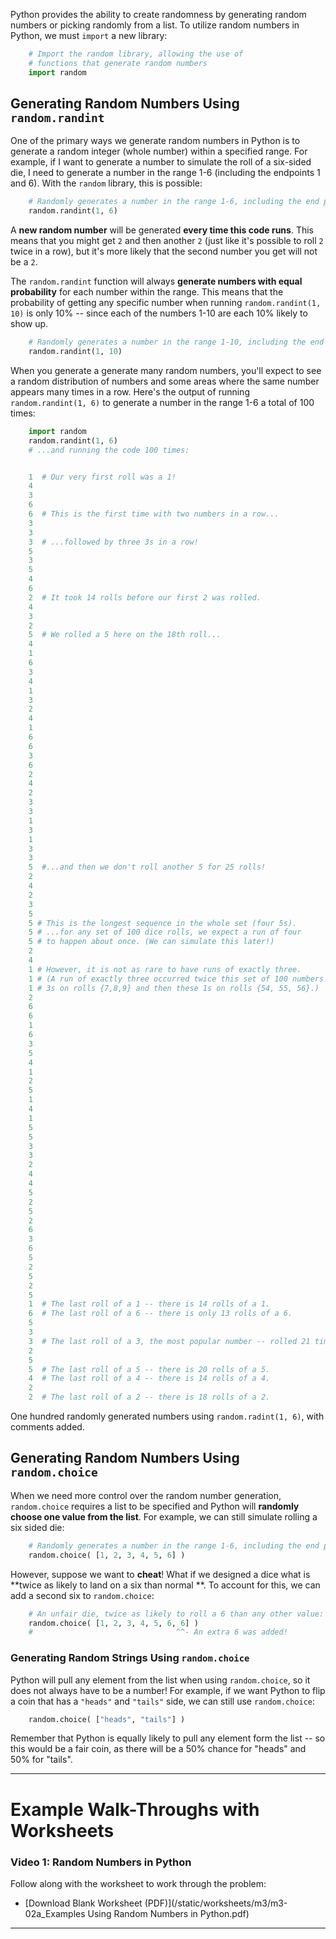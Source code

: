 Python provides the ability to create randomness by generating random numbers or picking randomly from a list. To
utilize random numbers in Python, we must `import` a new library:
```py
    # Import the random library, allowing the use of 
    # functions that generate random numbers
    import random
```

Generating Random Numbers Using `random.randint`
------------------------------------------------

One of the primary ways we generate random numbers in Python is to generate a random integer (whole number) within a
specified range. For example, if I want to generate a number to simulate the roll of a six-sided die, I need to generate
a number in the range 1-6 (including the endpoints 1 and 6). With the `random` library, this is possible:
```py
    # Randomly generates a number in the range 1-6, including the end points:
    random.randint(1, 6)
```

A **new random number** will be generated **every time this code runs**. This means that you might get `2` and then
another `2` (just like it's possible to roll `2` twice in a row), but it's more likely that the second number you get
will not be a `2`.

The `random.randint` function will always **generate numbers with equal probability** for each number within the range.
This means that the probability of getting any specific number when running `random.randint(1, 10)` is only 10% -- since
each of the numbers 1-10 are each 10% likely to show up.
```py
    # Randomly generates a number in the range 1-10, including the end points:
    random.randint(1, 10)
```
When you generate a generate many random numbers, you'll expect to see a random distribution of numbers and some areas
where the same number appears many times in a row. Here's the output of running `random.randint(1, 6)` to generate a
number in the range 1-6 a total of 100 times:
```py
    import random
    random.randint(1, 6)
    # ...and running the code 100 times:


    1  # Our very first roll was a 1!
    4
    3
    6
    6  # This is the first time with two numbers in a row...
    3
    3
    3  # ...followed by three 3s in a row!
    5
    3
    5
    4
    6
    2  # It took 14 rolls before our first 2 was rolled.
    4
    3
    2
    5  # We rolled a 5 here on the 18th roll...
    4
    1
    6
    3
    4
    1
    3
    2
    4
    1
    6
    6
    3
    6
    2
    4
    2
    3
    3
    1
    3
    1
    3
    3
    5  #...and then we don't roll another 5 for 25 rolls!
    2
    4
    2
    3
    5 
    5 # This is the longest sequence in the whole set (four 5s).
    5 # ...for any set of 100 dice rolls, we expect a run of four  
    5 # to happen about once. (We can simulate this later!)  
    2
    4
    1 # However, it is not as rare to have runs of exactly three.
    1 # (A run of exactly three occurred twice this set of 100 numbers:
    1 # 3s on rolls {7,8,9} and then these 1s on rolls {54, 55, 56}.)
    2
    6
    6
    1
    6
    3
    5
    4
    1
    2
    5
    1
    4
    1
    5
    5
    3
    3
    2
    4
    4
    5
    2
    5
    2
    6
    3
    6
    5
    2
    5
    2
    5
    1  # The last roll of a 1 -- there is 14 rolls of a 1.
    6  # The last roll of a 6 -- there is only 13 rolls of a 6.
    5
    3
    3  # The last roll of a 3, the most popular number -- rolled 21 times!
    2
    5
    5  # The last roll of a 5 -- there is 20 rolls of a 5.
    4  # The last roll of a 4 -- there is 14 rolls of a 4.
    2
    2  # The last roll of a 2 -- there is 18 rolls of a 2.
```

One hundred randomly generated numbers using `random.radint(1, 6)`, with comments added.

Generating Random Numbers Using `random.choice`
-----------------------------------------------

When we need more control over the random number generation, `random.choice` requires a list to be specified and Python
will **randomly choose one value from the list**. For example, we can still simulate rolling a six sided die:
```py
    # Randomly generates a number in the range 1-6, including the end points:
    random.choice( [1, 2, 3, 4, 5, 6] )
```

However, suppose we want to **cheat**! What if we designed a dice what is **twice as likely to land on a six than normal
**. To account for this, we can add a second six to `random.choice`:
```py
    # An unfair die, twice as likely to roll a 6 than any other value:
    random.choice( [1, 2, 3, 4, 5, 6, 6] )
    #                                ^^- An extra 6 was added!
```

### Generating Random Strings Using `random.choice`

Python will pull any element from the list when using `random.choice`, so it does not always have to be a number! For
example, if we want Python to flip a coin that has a `"heads"` and `"tails"` side, we can still use `random.choice`:
```py
    random.choice( ["heads", "tails"] )
```

Remember that Python is equally likely to pull any element form the list -- so this would be a fair coin, as there will
be a 50% chance for "heads" and 50% for "tails".

* * *

Example Walk-Throughs with Worksheets
=====================================

### Video 1: Random Numbers in Python

Follow along with the worksheet to work through the problem:

* [Download Blank Worksheet (PDF)](/static/worksheets/m3/m3-02a_Examples Using Random Numbers in Python.pdf)

* * *